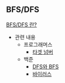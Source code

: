 ## BFS/DFS
[BFS/DFS 란? ](https://www.notion.so/2-1ff26adbd2b64f8da5525fcf797cefa0)

- 관련 내용
  - 프로그래머스
    - [타겟 넘버](https://programmers.co.kr/learn/courses/30/lessons/43165)
  - 백준 
    - [DFS와 BFS](https://www.acmicpc.net/problem/1260)
    - [바이러스](https://www.acmicpc.net/problem/2606)
